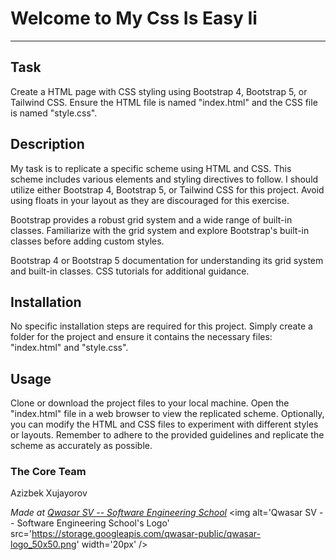 # Welcome to My Css Is Easy Ii
***

## Task
Create a HTML page with CSS styling using Bootstrap 4, Bootstrap 5, or Tailwind CSS. Ensure the HTML file is named "index.html" and the CSS file is named "style.css".

## Description
My task is to replicate a specific scheme using HTML and CSS. This scheme includes various elements and styling directives to follow. I should utilize either Bootstrap 4, Bootstrap 5, or Tailwind CSS for this project. Avoid using floats in your layout as they are discouraged for this exercise.

Bootstrap provides a robust grid system and a wide range of built-in classes. Familiarize with the grid system and explore Bootstrap's built-in classes before adding custom styles. 

Bootstrap 4 or Bootstrap 5 documentation for understanding its grid system and built-in classes.
CSS tutorials for additional guidance.

## Installation
No specific installation steps are required for this project. Simply create a folder for the project and ensure it contains the necessary files: "index.html" and "style.css".

## Usage
Clone or download the project files to your local machine.
Open the "index.html" file in a web browser to view the replicated scheme.
Optionally, you can modify the HTML and CSS files to experiment with different styles or layouts.
Remember to adhere to the provided guidelines and replicate the scheme as accurately as possible.

### The Core Team
Azizbek Xujayorov


<span><i>Made at <a href='https://qwasar.io'>Qwasar SV -- Software Engineering School</a></i></span>
<span><img alt='Qwasar SV -- Software Engineering School's Logo' src='https://storage.googleapis.com/qwasar-public/qwasar-logo_50x50.png' width='20px' /></span>
